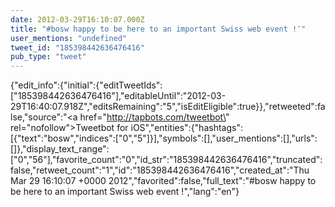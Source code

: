 ```yaml
---
date: 2012-03-29T16:10:07.000Z
title: "#bosw happy to be here to an important Swiss web event !″"
user_mentions: "undefined"
tweet_id: "185398442636476416"
pub_type: "tweet"
---
```

{"edit_info":{"initial":{"editTweetIds":["185398442636476416"],"editableUntil":"2012-03-29T16:40:07.918Z","editsRemaining":"5","isEditEligible":true}},"retweeted":false,"source":"<a href=\"http://tapbots.com/tweetbot\" rel=\"nofollow\">Tweetbot for iOS</a>","entities":{"hashtags":[{"text":"bosw","indices":["0","5"]}],"symbols":[],"user_mentions":[],"urls":[]},"display_text_range":["0","56"],"favorite_count":"0","id_str":"185398442636476416","truncated":false,"retweet_count":"1","id":"185398442636476416","created_at":"Thu Mar 29 16:10:07 +0000 2012","favorited":false,"full_text":"#bosw happy to be here to an important Swiss web event !","lang":"en"}
